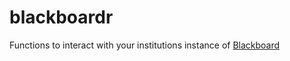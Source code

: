 # blackboardr
Functions to interact with your institutions instance of [Blackboard](https://www.blackboard.com/)
